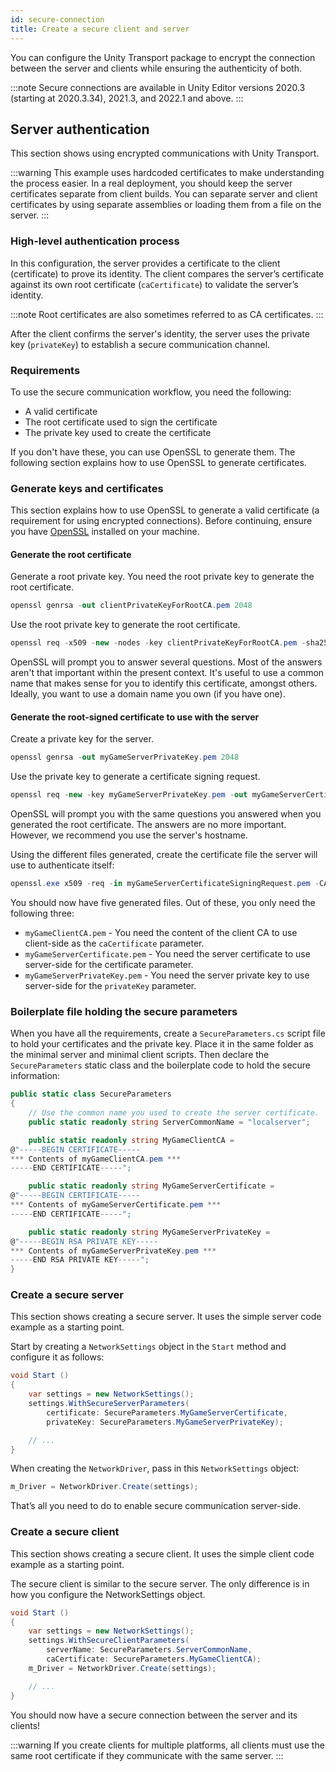 ```yaml
---
id: secure-connection
title: Create a secure client and server
---
```

<!-- Called "Encrypted communications" in UTP package docs -->

You can configure the Unity Transport package to encrypt the connection between the server and clients while ensuring the authenticity of both.

:::note
Secure connections are available in Unity Editor versions 2020.3 (starting at 2020.3.34), 2021.3, and 2022.1 and above.
:::

## Server authentication

This section shows using encrypted communications with Unity Transport.

:::warning
This example uses hardcoded certificates to make understanding the process easier. In a real deployment, you should keep the server certificates separate from client builds. You can separate server and client certificates by using separate assemblies or loading them from a file on the server.
:::

### High-level authentication process

In this configuration, the server provides a certificate to the client (certificate) to prove its identity. The client compares the server’s certificate against its own root certificate (`caCertificate`) to validate the server’s identity.

:::note
Root certificates are also sometimes referred to as CA certificates.
:::

After the client confirms the server's identity, the server uses the private key (`privateKey`) to establish a secure communication channel.

### Requirements

To use the secure communication workflow, you need the following:

- A valid certificate
- The root certificate used to sign the certificate
- The private key used to create the certificate

If you don't have these, you can use OpenSSL to generate them. The following section explains how to use OpenSSL to generate certificates.

### Generate keys and certificates

This section explains how to use OpenSSL to generate a valid certificate (a requirement for using encrypted connections). Before continuing, ensure you have [OpenSSL](https://www.openssl.org/) installed on your machine.

#### Generate the root certificate

Generate a root private key. You need the root private key to generate the root certificate.

```csharp
openssl genrsa -out clientPrivateKeyForRootCA.pem 2048
```

Use the root private key to generate the root certificate.

```csharp
openssl req -x509 -new -nodes -key clientPrivateKeyForRootCA.pem -sha256 -days 1095 -out myGameClientCA.pem
```

OpenSSL will prompt you to answer several questions. Most of the answers aren't that important within the present context. It's useful to use a common name that makes sense for you to identify this certificate, amongst others. Ideally, you want to use a domain name you own (if you have one).

#### Generate the root-signed certificate to use with the server

Create a private key for the server.

```csharp
openssl genrsa -out myGameServerPrivateKey.pem 2048
```

Use the private key to generate a certificate signing request.

```csharp
openssl req -new -key myGameServerPrivateKey.pem -out myGameServerCertificateSigningRequest.pem
```

OpenSSL will prompt you with the same questions you answered when you generated the root certificate. The answers are no more important. However, we recommend you use the server's hostname.

Using the different files generated, create the certificate file the server will use to authenticate itself:

```csharp
openssl.exe x509 -req -in myGameServerCertificateSigningRequest.pem -CA myGameClientCA.pem -CAkey clientPrivateKeyForRootCA.pem -CAcreateserial -out myGameServerCertificate.pem -days 365 -sha256
```

You should now have five generated files. Out of these, you only need the following three:

- `myGameClientCA.pem` - You need the content of the client CA to use client-side as the `caCertificate` parameter.
- `myGameServerCertificate.pem` - You need the server certificate to use server-side for the certificate parameter.
- `myGameServerPrivateKey.pem` - You need the server private key to use server-side for the `privateKey` parameter.

### Boilerplate file holding the secure parameters

When you have all the requirements, create a `SecureParameters.cs` script file to hold your certificates and the private key. Place it in the same folder as the minimal server and minimal client scripts. Then declare the `SecureParameters` static class and the boilerplate code to hold the secure information:

```csharp
public static class SecureParameters
{
    // Use the common name you used to create the server certificate.
    public static readonly string ServerCommonName = "localserver";

    public static readonly string MyGameClientCA =
@"-----BEGIN CERTIFICATE-----
*** Contents of myGameClientCA.pem ***
-----END CERTIFICATE-----";

    public static readonly string MyGameServerCertificate =
@"-----BEGIN CERTIFICATE-----
*** Contents of myGameServerCertificate.pem ***
-----END CERTIFICATE-----";

    public static readonly string MyGameServerPrivateKey =
@"-----BEGIN RSA PRIVATE KEY-----
*** Contents of myGameServerPrivateKey.pem ***
-----END RSA PRIVATE KEY-----";
}
```

### Create a secure server

This section shows creating a secure server. It uses the simple server code example as a starting point.

Start by creating a `NetworkSettings` object in the `Start` method and configure it as follows:

```csharp
void Start ()
{
    var settings = new NetworkSettings();
    settings.WithSecureServerParameters(
        certificate: SecureParameters.MyGameServerCertificate,     
        privateKey: SecureParameters.MyGameServerPrivateKey);

    // ...
}
```

When creating the `NetworkDriver`, pass in this `NetworkSettings` object:

```csharp
m_Driver = NetworkDriver.Create(settings); 
```

That’s all you need to do to enable secure communication server-side.

### Create a secure client

This section shows creating a secure client. It uses the simple client code example as a starting point.

The secure client is similar to the secure server. The only difference is in how you configure the NetworkSettings object.

```csharp
void Start ()
{
    var settings = new NetworkSettings();
    settings.WithSecureClientParameters(
        serverName: SecureParameters.ServerCommonName,     
        caCertificate: SecureParameters.MyGameClientCA);
    m_Driver = NetworkDriver.Create(settings);

    // ...
}
```

You should now have a secure connection between the server and its clients!

:::warning
If you create clients for multiple platforms, all clients must use the same root certificate if they communicate with the same server.
:::
